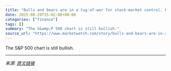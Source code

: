 ```yaml
---
title: "Bulls and bears are in a tug-of-war for stock-market control. Here’s the side you want to be on now."
date: 2025-08-29T15:02:00+08:00
categories: ["finance"]
tags: []
summary: "The S&amp;P 500 chart is still bullish."
source_url: "https://www.marketwatch.com/story/bulls-and-bears-are-in-a-tug-of-war-for-stock-market-control-heres-the-side-you-want-to-be-on-now-20b65f1a?mod=mw_rss_topstories"
---
```


The S&amp;P 500 chart is still bullish.

---

*来源: [原文链接](https://www.marketwatch.com/story/bulls-and-bears-are-in-a-tug-of-war-for-stock-market-control-heres-the-side-you-want-to-be-on-now-20b65f1a?mod=mw_rss_topstories)*
